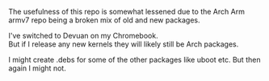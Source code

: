 The usefulness of this repo is somewhat lessened due to the Arch Arm armv7 repo being a broken mix of old and new packages.  

I've switched to Devuan on my Chromebook.  
But if I release any new kernels they will likely still be Arch packages.  

I might create .debs for some of the other packages like uboot etc. But then again I might not.  
